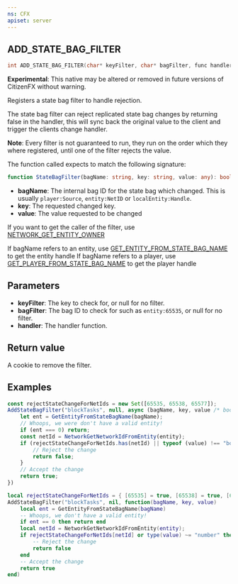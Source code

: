 ```yaml
---
ns: CFX
apiset: server
---
```

## ADD_STATE_BAG_FILTER

```c
int ADD_STATE_BAG_FILTER(char* keyFilter, char* bagFilter, func handler);
```
**Experimental**: This native may be altered or removed in future versions of CitizenFX without warning.

Registers a state bag filter to handle rejection.

The state bag filter can reject replicated state bag changes by returning false in the handler, this will sync back the original value to the client and trigger the clients change handler.

**Note**: Every filter is not guaranteed to run, they run on the order which they where registered, until one of the filter rejects the value.

The function called expects to match the following signature:
```ts
function StateBagFilter(bagName: string, key: string, value: any): boolean;
```

* **bagName**: The internal bag ID for the state bag which changed. This is usually `player:Source`, `entity:NetID`
  or `localEntity:Handle`.
* **key**: The requested changed key.
* **value**: The value requested to be changed

If you want to get the caller of the filter, use [NETWORK_GET_ENTITY_OWNER](#_0x526FEE31)

If bagName refers to an entity, use [GET_ENTITY_FROM_STATE_BAG_NAME](?_0x4BDF1868) to get the entity handle
If bagName refers to a player, use [GET_PLAYER_FROM_STATE_BAG_NAME](?_0xA56135E0) to get the player handle

## Parameters
* **keyFilter**: The key to check for, or null for no filter.
* **bagFilter**: The bag ID to check for such as `entity:65535`, or null for no filter.
* **handler**: The handler function.

## Return value
A cookie to remove the filter.

## Examples
```js
const rejectStateChangeForNetIds = new Set([65535, 65538, 65577]);
AddStateBagFilter("blockTasks", null, async (bagName, key, value /* boolean */, source) => {
    let ent = GetEntityFromStateBagName(bagName);
    // Whoops, we were don't have a valid entity!
    if (ent === 0) return;
    const netId = NetworkGetNetworkIdFromEntity(entity);
    if (rejectStateChangeForNetIds.has(netId) || typeof (value) !== "boolean") {
        // Reject the change
        return false;
    }
    // Accept the change
    return true;
})
```

```lua
local rejectStateChangeForNetIds = { [65535] = true, [65538] = true, [65577] = true }
AddStateBagFilter("blockTasks", nil, function(bagName, key, value)
    local ent = GetEntityFromStateBagName(bagName)
    -- Whoops, we don't have a valid entity!
    if ent == 0 then return end
    local netId = NetworkGetNetworkIdFromEntity(entity);
    if rejectStateChangeForNetIds[netId] or type(value) ~= "number" then
        -- Reject the change
        return false
    end
    -- Accept the change
    return true
end)
```

